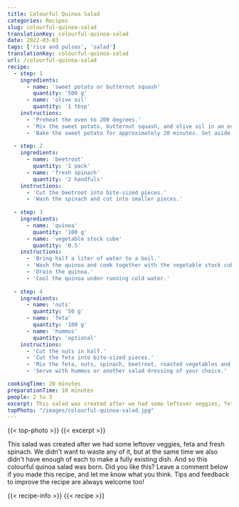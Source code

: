 ```yaml
---
title: Colourful Quinoa Salad
categories: Recipes
slug: colourful-quinoa-salad
translationKey: colourful-quinoa-salad
date: 2022-03-03
tags: ['rice and pulses', 'salad']
translationKey: colourful-quinoa-salad
url: /colourful-quinoa-salad
recipe:
  - step: 1
    ingredients:
      - name: 'sweet potato or butternut squash'
        quantity: '500 g'
      - name: 'olive oil'
        quantity: '1 tbsp'
    instructions:
      - 'Preheat the oven to 200 degrees.'
      - 'Mix the sweet potato, butternut squash, and olive oil in an oven tray. Season with salt and pepper.'
      - 'Bake the sweet potato for approximately 20 minutes. Set aside.'
  
  - step: 2
    ingredients:
      - name: 'beetroot'
        quantity: '1 pack'
      - name: 'fresh spinach'
        quantity: '2 handfuls'
    instructions:
      - 'Cut the beetroot into bite-sized pieces.'
      - 'Wash the spinach and cut into smaller pieces.'
    
  - step: 3
    ingredients:
      - name: 'quinoa'
        quantity: '100 g'
      - name: 'vegetable stock cube'
        quantity: '0.5'
    instructions:
      - 'Bring half a liter of water to a boil.'
      - 'Wash the quinoa and cook together with the vegetable stock cube for 15 minutes.'
      - 'Drain the quinoa.'
      - 'Cool the quinoa under running cold water.'
    
  - step: 4
    ingredients:
      - name: 'nuts'
        quantity: '50 g'
      - name: 'feta'
        quantity: '100 g'
      - name: 'hummus'
        quantity: 'optional'
    instructions:
      - 'Cut the nuts in half.'
      - 'Cut the feta into bite-sized pieces.'
      - 'Mix the feta, nuts, spinach, beetroot, roasted vegetables and quinoa in a salad bowl.'
      - 'Serve with hummus or another salad dressing of your choice.'

cookingTime: 20 minutes
preparationTime: 10 minutes
people: 2 to 3
excerpt: This salad was created after we had some leftover veggies, feta and fresh spinach. We didn't want to waste any of it, but at the same time we also didn't have enough of each to make a fully existing dish. And so this colourful quinoa salad was born.
topPhoto: "/images/colourful-quinoa-salad.jpg"
---
```


{{< top-photo >}}
{{< excerpt >}}
<!--more-->

This salad was created after we had some leftover veggies, feta and fresh spinach. We didn't want to waste any of it, but at the same time we also didn't have enough of each to make a fully existing dish. And so this colourful quinoa salad was born. Did you like this? Leave a comment below if you made this recipe, and let me know what you think. Tips and feedback to improve the recipe are always welcome too!

{{< recipe-info >}}
{{< recipe >}}